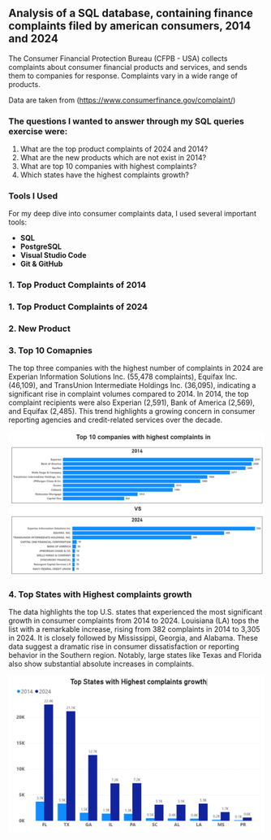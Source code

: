 ##  Analysis of a SQL database, containing finance complaints filed by american consumers, 2014 and 2024

The Consumer Financial Protection Bureau (CFPB - USA) collects complaints about consumer financial products and services, and sends them to companies for response. Complaints vary in a wide range of products.

Data are taken from (https://www.consumerfinance.gov/complaint/) 

### The questions I wanted to answer through my SQL queries exercise were:
1. What are the top product complaints of 2024 and 2014?
2. What are the new products which are not exist in 2014?
3. What are top 10 companies with highest complaints?
4. Which states have the highest complaints growth?

### Tools I Used
For my deep dive into consumer complaints data, I used several important tools:

- **SQL** 
- **PostgreSQL** 
- **Visual Studio Code** 
- **Git & GitHub** 


### 1. Top Product Complaints of 2014


### 1. Top Product Complaints of 2024


### 2. New Product


### 3. Top 10 Comapnies
The top three companies with the highest number of complaints in 2024 are Experian Information Solutions Inc. (55,478 complaints), Equifax Inc. (46,109), and TransUnion Intermediate Holdings Inc. (36,095), indicating a significant rise in complaint volumes compared to 2014. In 2014, the top complaint recipients were also Experian (2,591), Bank of America (2,569), and Equifax (2,485). This trend highlights a growing concern in consumer reporting agencies and credit-related services over the decade.

![Top Company](docs/Top_comapnies.PNG)


### 4. Top States with Highest complaints growth
The data highlights the top U.S. states that experienced the most significant growth in consumer complaints from 2014 to 2024. Louisiana (LA) tops the list with a remarkable increase, rising from 382 complaints in 2014 to 3,305 in 2024. It is closely followed by Mississippi, Georgia, and Alabama. These data suggest a dramatic rise in consumer dissatisfaction or reporting behavior in the Southern region. Notably, large states like Texas and Florida also show substantial absolute increases in complaints.


![Top States](docs/Top_States.png)









